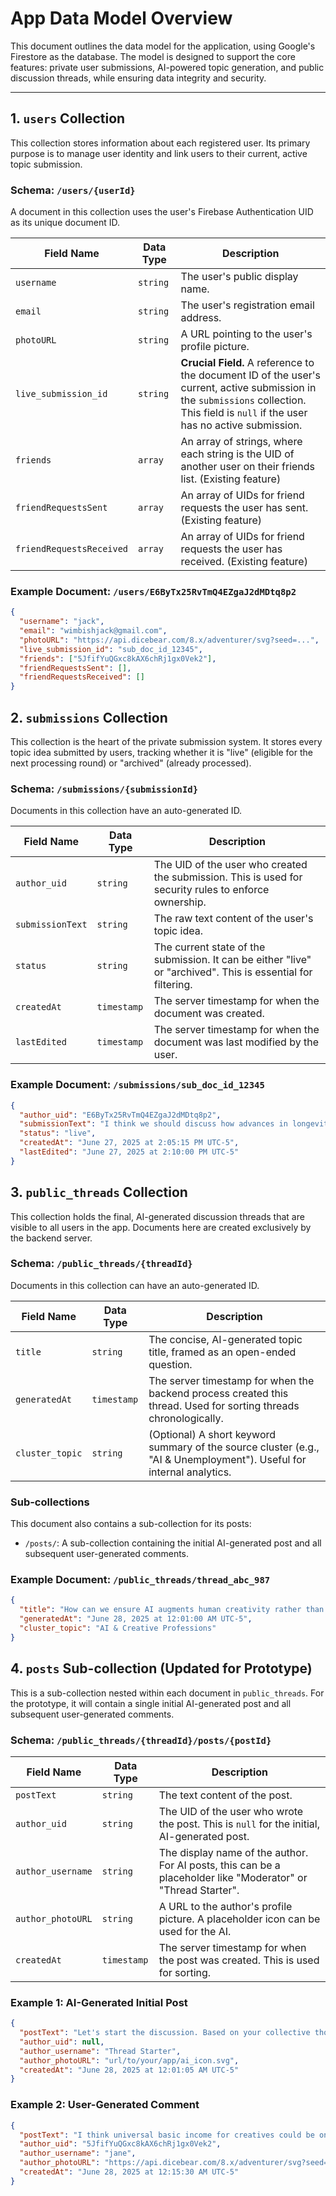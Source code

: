 # App Data Model Overview

This document outlines the data model for the application, using Google's Firestore as the database. The model is designed to support the core features: private user submissions, AI-powered topic generation, and public discussion threads, while ensuring data integrity and security.

---

## 1. `users` Collection

This collection stores information about each registered user. Its primary purpose is to manage user identity and link users to their current, active topic submission.

### Schema: `/users/{userId}`

A document in this collection uses the user's Firebase Authentication UID as its unique document ID.

| Field Name               | Data Type | Description                                                                                                                                                                           |
| ------------------------ | --------- | ------------------------------------------------------------------------------------------------------------------------------------------------------------------------------------- |
| `username`               | `string`  | The user's public display name.                                                                                                                                                       |
| `email`                  | `string`  | The user's registration email address.                                                                                                                                                |
| `photoURL`               | `string`  | A URL pointing to the user's profile picture.                                                                                                                                         |
| `live_submission_id`     | `string`  | **Crucial Field.** A reference to the document ID of the user's current, active submission in the `submissions` collection. This field is `null` if the user has no active submission. |
| `friends`                | `array`   | An array of strings, where each string is the UID of another user on their friends list. (Existing feature)                                                                           |
| `friendRequestsSent`     | `array`   | An array of UIDs for friend requests the user has sent. (Existing feature)                                                                                                            |
| `friendRequestsReceived` | `array`   | An array of UIDs for friend requests the user has received. (Existing feature)                                                                                                        |

### Example Document: `/users/E6ByTx25RvTmQ4EZgaJ2dMDtq8p2`

```json
{
  "username": "jack",
  "email": "wimbishjack@gmail.com",
  "photoURL": "https://api.dicebear.com/8.x/adventurer/svg?seed=...",
  "live_submission_id": "sub_doc_id_12345",
  "friends": ["5JfifYuQGxc8kAX6chRj1gx0Vek2"],
  "friendRequestsSent": [],
  "friendRequestsReceived": []
}
```

## 2. `submissions` Collection

This collection is the heart of the private submission system. It stores every topic idea submitted by users, tracking whether it is "live" (eligible for the next processing round) or "archived" (already processed).

### Schema: `/submissions/{submissionId}`

Documents in this collection have an auto-generated ID.

| Field Name       | Data Type   | Description                                                                                              |
| ---------------- | ----------- | -------------------------------------------------------------------------------------------------------- |
| `author_uid`     | `string`    | The UID of the user who created the submission. This is used for security rules to enforce ownership.   |
| `submissionText` | `string`    | The raw text content of the user's topic idea.                                                          |
| `status`         | `string`    | The current state of the submission. It can be either "live" or "archived". This is essential for filtering. |
| `createdAt`      | `timestamp` | The server timestamp for when the document was created.                                                 |
| `lastEdited`     | `timestamp` | The server timestamp for when the document was last modified by the user.                               |

### Example Document: `/submissions/sub_doc_id_12345`

```json
{
  "author_uid": "E6ByTx25RvTmQ4EZgaJ2dMDtq8p2",
  "submissionText": "I think we should discuss how advances in longevity will affect social structures like retirement and inheritance.",
  "status": "live",
  "createdAt": "June 27, 2025 at 2:05:15 PM UTC-5",
  "lastEdited": "June 27, 2025 at 2:10:00 PM UTC-5"
}
```

## 3. `public_threads` Collection

This collection holds the final, AI-generated discussion threads that are visible to all users in the app. Documents here are created exclusively by the backend server.

### Schema: `/public_threads/{threadId}`

Documents in this collection can have an auto-generated ID.

| Field Name      | Data Type   | Description                                                                                                    |
| --------------- | ----------- | -------------------------------------------------------------------------------------------------------------- |
| `title`         | `string`    | The concise, AI-generated topic title, framed as an open-ended question.                                      |
| `generatedAt`   | `timestamp` | The server timestamp for when the backend process created this thread. Used for sorting threads chronologically. |
| `cluster_topic` | `string`    | (Optional) A short keyword summary of the source cluster (e.g., "AI & Unemployment"). Useful for internal analytics. |

### Sub-collections

This document also contains a sub-collection for its posts:
- `/posts/`: A sub-collection containing the initial AI-generated post and all subsequent user-generated comments.

### Example Document: `/public_threads/thread_abc_987`

```json
{
  "title": "How can we ensure AI augments human creativity rather than replacing it?",
  "generatedAt": "June 28, 2025 at 12:01:00 AM UTC-5",
  "cluster_topic": "AI & Creative Professions"
}
```

## 4. `posts` Sub-collection (Updated for Prototype)

This is a sub-collection nested within each document in `public_threads`. For the prototype, it will contain a single initial AI-generated post and all subsequent user-generated comments.

### Schema: `/public_threads/{threadId}/posts/{postId}`

| Field Name          | Data Type   | Description                                                                                                    |
| ------------------- | ----------- | -------------------------------------------------------------------------------------------------------------- |
| `postText`          | `string`    | The text content of the post.                                                                                 |
| `author_uid`        | `string`    | The UID of the user who wrote the post. This is `null` for the initial, AI-generated post.                   |
| `author_username`   | `string`    | The display name of the author. For AI posts, this can be a placeholder like "Moderator" or "Thread Starter". |
| `author_photoURL`   | `string`    | A URL to the author's profile picture. A placeholder icon can be used for the AI.                            |
| `createdAt`         | `timestamp` | The server timestamp for when the post was created. This is used for sorting.                                |

### Example 1: AI-Generated Initial Post

```json
{
  "postText": "Let's start the discussion. Based on your collective thoughts, a key question is how we can ensure new technology empowers artists. What are your ideas?",
  "author_uid": null,
  "author_username": "Thread Starter",
  "author_photoURL": "url/to/your/app/ai_icon.svg",
  "createdAt": "June 28, 2025 at 12:01:05 AM UTC-5"
}
```

### Example 2: User-Generated Comment

```json
{
  "postText": "I think universal basic income for creatives could be one way to approach this. It would provide a safety net.",
  "author_uid": "5JfifYuQGxc8kAX6chRj1gx0Vek2",
  "author_username": "jane",
  "author_photoURL": "https://api.dicebear.com/8.x/adventurer/svg?seed=...",
  "createdAt": "June 28, 2025 at 12:15:30 AM UTC-5"
}
```